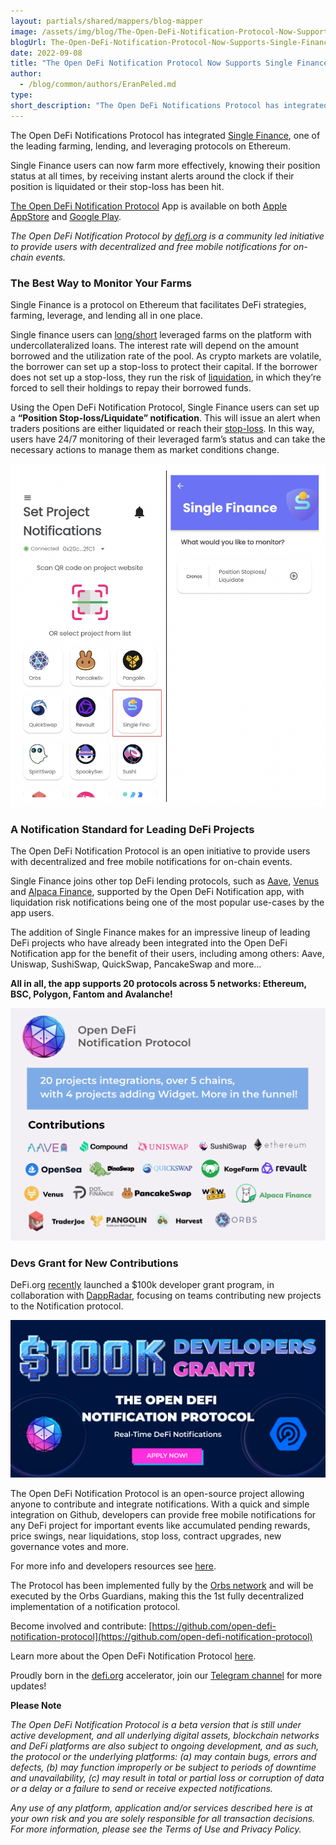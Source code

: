 ```yaml
---
layout: partials/shared/mappers/blog-mapper
image: /assets/img/blog/The-Open-DeFi-Notification-Protocol-Now-Supports-Single-Finance/bg.jpg
blogUrl: The-Open-DeFi-Notification-Protocol-Now-Supports-Single-Finance
date: 2022-09-08
title: "The Open DeFi Notification Protocol Now Supports Single Finance"
author:
  - /blog/common/authors/EranPeled.md
type:
short_description: "The Open DeFi Notifications Protocol has integrated Single Finance, one of the leading farming, lending, and leveraging protocols on Ethereum."
---
```


The Open DeFi Notifications Protocol has integrated [Single Finance](https://singlefinance.io/), one of the leading farming, lending, and leveraging protocols on Ethereum.

Single Finance users can now farm more effectively, knowing their position status at all times, by receiving instant alerts around the clock if their position is liquidated or their stop-loss has been hit.  

[The Open DeFi Notification Protocol](https://defi.org/notifications/) App is available on both [Apple AppStore](https://apps.apple.com/il/app/defi-notifications/id1588243632) and [Google Play](https://play.google.com/store/apps/details?id=com.orbs.openDefiNotificationsApp).

_The Open DeFi Notification Protocol by [defi.org](https://defi.org/) is a community led initiative to provide users with decentralized and free mobile notifications for on-chain events._


### The Best Way to Monitor Your Farms

Single Finance is a protocol on Ethereum that facilitates DeFi strategies, farming, leverage, and lending all in one place.

Single finance users can [long/short](https://app.singlefinance.io/longshort) leveraged farms on the platform with undercollateralized loans. The interest rate will depend on the amount borrowed and the utilization rate of the pool. As crypto markets are volatile, the borrower can set up a stop-loss to protect their capital. If the borrower does not set up a stop-loss, they run the risk of [liquidation](https://docs.singlefinance.io/home/yield-farming/liquidation), in which they’re forced to sell their holdings to repay their borrowed funds. 

Using the Open DeFi Notification Protocol, Single Finance users can set up a **“Position Stop-loss/Liquidate” notification**. This will issue an alert when traders positions are either liquidated or reach their [stop-loss](https://docs.singlefinance.io/home/overview/capital-protection-usd/stoploss-lend-and-stake). In this way, users have 24/7 monitoring of their leveraged farm’s status and can take the necessary actions to manage them as market conditions change.


![App](/assets/img/blog/The-Open-DeFi-Notification-Protocol-Now-Supports-Single-Finance/image1.png)



### A Notification Standard for Leading DeFi Projects

The Open DeFi Notification Protocol is an open initiative to provide users with decentralized and free mobile notifications for on-chain events. 

Single Finance joins other top DeFi lending protocols, such as [Aave](https://medium.com/@defiorg/the-open-defi-notification-protocol-now-supports-aave-c544bdb89ce), [Venus](https://medium.com/@defiorg/the-open-defi-notification-protocol-now-supports-venus-protocol-c1d1e7ada0eb) and [Alpaca Finance](https://medium.com/@defiorg/the-open-defi-notification-protocol-now-supports-alpaca-finance-c99213c5f72d), supported by the Open DeFi Notification app, with liquidation risk notifications being one of the most popular use-cases by the app users.

The addition of Single Finance makes for an impressive lineup of leading DeFi projects who have already been integrated into the Open DeFi Notification app for the benefit of their users, including among others: Aave, Uniswap, SushiSwap, QuickSwap, PancakeSwap and more…

**All in all, the app supports 20 protocols across 5 networks: Ethereum, BSC, Polygon, Fantom and Avalanche!**

![Ecosystem](/assets/img/blog/The-Open-DeFi-Notification-Protocol-Now-Supports-Single-Finance/image2.png)


<div class='line-separator'> </div>


### Devs Grant for New Contributions  

DeFi.org [recently](https://medium.com/@defiorg/defi-org-dappradar-launch-100k-developers-grant-for-the-open-defi-notification-protocol-c584afacea62) launched a $100k developer grant program, in collaboration with [DappRadar](https://dappradar.com/), focusing on teams contributing new projects to the Notification protocol.

![Grant](/assets/img/blog/The-Open-DeFi-Notification-Protocol-Now-Supports-Single-Finance/image3.jpg)


The Open DeFi Notification Protocol is an open-source project allowing anyone to contribute and integrate notifications. With a quick and simple integration on Github, developers can provide free mobile notifications for any DeFi project for important events like accumulated pending rewards, price swings, near liquidations, stop loss, contract upgrades, new governance votes and more.

For more info and developers resources see [here](https://medium.com/@defiorg/defi-org-dappradar-launch-100k-developers-grant-for-the-open-defi-notification-protocol-c584afacea62).



<div class='line-separator'> </div>



The Protocol has been implemented fully by the [Orbs network](https://www.orbs.com/) and will be executed by the Orbs Guardians, making this the 1st fully decentralized implementation of a notification protocol.

Become involved and contribute:
[https://github.com/open-defi-notification-protocol](https://github.com/open-defi-notification-protocol)

Learn more about the Open DeFi Notification Protocol [here](https://medium.com/@defiorg/introducing-open-defi-notification-protocol-95a8712a94e0).

Proudly born in the [defi.org](http://defi.org/) accelerator, join our [Telegram channel](https://t.me/defiorg) for more updates!



<div class='line-separator'> </div>



**Please Note**

_The Open DeFi Notification Protocol is a beta version that is still under active development, and all underlying digital assets, blockchain networks and DeFi platforms are also subject to ongoing development, and as such, the protocol or the underlying platforms:
(a) may contain bugs, errors and defects,
(b) may function improperly or be subject to periods of downtime and unavailability,
(c) may result in total or partial loss or corruption of data or a delay or a failure to send or receive expected notifications._

_Any use of any platform, application and/or services described here is at your own risk and you are solely responsible for all transaction decisions. For more information, please see the Terms of Use and Privacy Policy._ 


